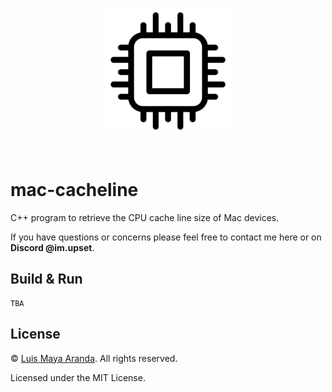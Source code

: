 <br>

<p align="center">
<a href="https://github.com/3SUM"><img width="200" src="./logo/cache.png" alt="cache logo"></a>
</p>

<br>

# mac-cacheline

C++ program to retrieve the CPU cache line size of Mac devices.

If you have questions or concerns please feel free to contact me here or on **Discord @im.upset**.

## Build & Run

```
TBA
```

## License

&copy; [Luis Maya Aranda](https://github.com/3SUM). All rights reserved.

Licensed under the MIT License.
